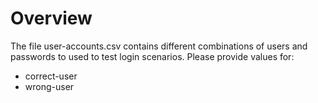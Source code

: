 # Overview

The file user-accounts.csv contains different combinations of users and passwords to used to test login scenarios.
Please provide values for:

- correct-user
- wrong-user